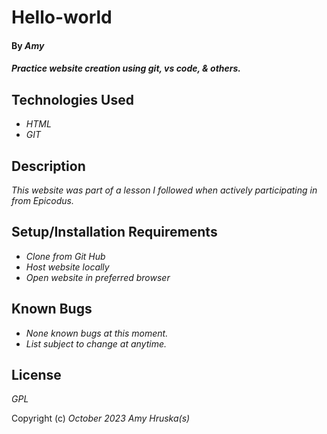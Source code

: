 # Hello-world

#### By _Amy_

#### _Practice website creation using git, vs code, & others._

## Technologies Used

* _HTML_
* _GIT_

## Description

_This website was part of a lesson I followed when actively participating in from Epicodus._

## Setup/Installation Requirements

* _Clone from Git Hub_
* _Host website locally_
* _Open website in preferred browser_

## Known Bugs

* _None known bugs at this moment._
* _List subject to change at anytime._

## License

_GPL_

Copyright (c) _October 2023_ _Amy Hruska(s)_

